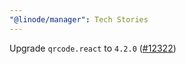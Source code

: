 ```yaml
---
"@linode/manager": Tech Stories
---
```


Upgrade `qrcode.react` to `4.2.0` ([#12322](https://github.com/linode/manager/pull/12322))

